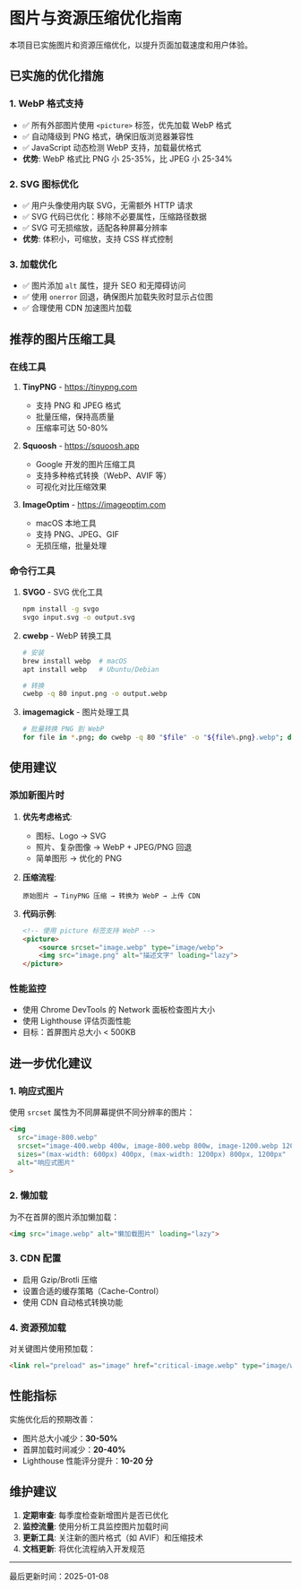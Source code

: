 # 图片与资源压缩优化指南

本项目已实施图片和资源压缩优化，以提升页面加载速度和用户体验。

## 已实施的优化措施

### 1. WebP 格式支持
- ✅ 所有外部图片使用 `<picture>` 标签，优先加载 WebP 格式
- ✅ 自动降级到 PNG 格式，确保旧版浏览器兼容性
- ✅ JavaScript 动态检测 WebP 支持，加载最优格式
- **优势**: WebP 格式比 PNG 小 25-35%，比 JPEG 小 25-34%

### 2. SVG 图标优化
- ✅ 用户头像使用内联 SVG，无需额外 HTTP 请求
- ✅ SVG 代码已优化：移除不必要属性，压缩路径数据
- ✅ SVG 可无损缩放，适配各种屏幕分辨率
- **优势**: 体积小，可缩放，支持 CSS 样式控制

### 3. 加载优化
- ✅ 图片添加 `alt` 属性，提升 SEO 和无障碍访问
- ✅ 使用 `onerror` 回退，确保图片加载失败时显示占位图
- ✅ 合理使用 CDN 加速图片加载

## 推荐的图片压缩工具

### 在线工具
1. **TinyPNG** - https://tinypng.com
   - 支持 PNG 和 JPEG 格式
   - 批量压缩，保持高质量
   - 压缩率可达 50-80%

2. **Squoosh** - https://squoosh.app
   - Google 开发的图片压缩工具
   - 支持多种格式转换（WebP、AVIF 等）
   - 可视化对比压缩效果

3. **ImageOptim** - https://imageoptim.com
   - macOS 本地工具
   - 支持 PNG、JPEG、GIF
   - 无损压缩，批量处理

### 命令行工具
1. **SVGO** - SVG 优化工具
   ```bash
   npm install -g svgo
   svgo input.svg -o output.svg
   ```

2. **cwebp** - WebP 转换工具
   ```bash
   # 安装
   brew install webp  # macOS
   apt install webp   # Ubuntu/Debian
   
   # 转换
   cwebp -q 80 input.png -o output.webp
   ```

3. **imagemagick** - 图片处理工具
   ```bash
   # 批量转换 PNG 到 WebP
   for file in *.png; do cwebp -q 80 "$file" -o "${file%.png}.webp"; done
   ```

## 使用建议

### 添加新图片时
1. **优先考虑格式**:
   - 图标、Logo → SVG
   - 照片、复杂图像 → WebP + JPEG/PNG 回退
   - 简单图形 → 优化的 PNG

2. **压缩流程**:
   ```
   原始图片 → TinyPNG 压缩 → 转换为 WebP → 上传 CDN
   ```

3. **代码示例**:
   ```html
   <!-- 使用 picture 标签支持 WebP -->
   <picture>
       <source srcset="image.webp" type="image/webp">
       <img src="image.png" alt="描述文字" loading="lazy">
   </picture>
   ```

### 性能监控
- 使用 Chrome DevTools 的 Network 面板检查图片大小
- 使用 Lighthouse 评估页面性能
- 目标：首屏图片总大小 < 500KB

## 进一步优化建议

### 1. 响应式图片
使用 `srcset` 属性为不同屏幕提供不同分辨率的图片：
```html
<img 
  src="image-800.webp"
  srcset="image-400.webp 400w, image-800.webp 800w, image-1200.webp 1200w"
  sizes="(max-width: 600px) 400px, (max-width: 1200px) 800px, 1200px"
  alt="响应式图片"
>
```

### 2. 懒加载
为不在首屏的图片添加懒加载：
```html
<img src="image.webp" alt="懒加载图片" loading="lazy">
```

### 3. CDN 配置
- 启用 Gzip/Brotli 压缩
- 设置合适的缓存策略（Cache-Control）
- 使用 CDN 自动格式转换功能

### 4. 资源预加载
对关键图片使用预加载：
```html
<link rel="preload" as="image" href="critical-image.webp" type="image/webp">
```

## 性能指标

实施优化后的预期改善：
- 图片总大小减少：**30-50%**
- 首屏加载时间减少：**20-40%**
- Lighthouse 性能评分提升：**10-20 分**

## 维护建议

1. **定期审查**: 每季度检查新增图片是否已优化
2. **监控流量**: 使用分析工具监控图片加载时间
3. **更新工具**: 关注新的图片格式（如 AVIF）和压缩技术
4. **文档更新**: 将优化流程纳入开发规范

---

最后更新时间：2025-01-08
